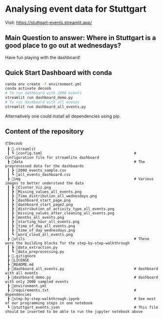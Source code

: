# Analysing event data for Stuttgart

Visit: https://stuttgart-events.streamlit.app/


## Main Question to answer: Where in Stuttgart is a good place to go out at wednesdays?
Have fun playing with the dashboard!

## Quick Start Dashboard with conda
```sh
conda env create -f environment.yml
conda activate decoob
# To run dashboard with 2000 events
streamlit run dashboard_demo.py
# To run dashboard with all evenzs
streamlit run dashboard_all_events.py
```
Alternatively one could install all dependencies using pip.

## Content of the repository
```
📦Decoob
 ┣ 📂.streamlit
 ┃ ┗ 📜config.toml                                          # Configuration file for streamlite dashboard
 ┣ 📂data                                                   # The preprocessed data for the dashboards
 ┃ ┣ 📜2000_events_sample.csv
 ┃ ┗ 📜all_events_dashboard.csv
 ┣ 📂img                                                    # Various images to better understand the data
 ┃ ┣ 📜Cluster_Viz.png
 ┃ ┣ 📜Missing_values_all_events.png
 ┃ ┣ 📜Time_distribution_all_wednesdays.png
 ┃ ┣ 📜dashboard_start_page.png
 ┃ ┣ 📜dashboard_start_page2.png
 ┃ ┣ 📜distribution_of_activity_type_all_events.png
 ┃ ┣ 📜missing_values_after_cleaning_all_events.png
 ┃ ┣ 📜months_all_events.png
 ┃ ┣ 📜starting_hour_all_events.png
 ┃ ┣ 📜time_of_day_all_events.png
 ┃ ┣ 📜time_of_day_wednesdays.png
 ┃ ┗ 📜word_cloud_all_events.png
 ┣ 📂utils                                                  # These were the building blocks for the step-by-step-walkthrough
 ┃ ┣ 📜data_extraction.py
 ┃ ┗ 📜data_preprocessing.py
 ┣ 📜.gitignore
 ┣ 📜LICENSE
 ┣ 📜README.md
 ┣ 📜dashboard_all_events.py                                # dashboard with all events
 ┣ 📜dashboard_demo.py                                      # dashboard with only 2000 sampled events
 ┣ 📜environment.yml
 ┣ 📜requirements.txt                                       # dependencies
 ┣ 📜step-by-step-walkthrough.ipynb                         # See most of our programming steps in one notebook
 ┗ 📜stuttgart_events.json                                  # This file should be inserted to be able to run the jupyter notebook above 
```
